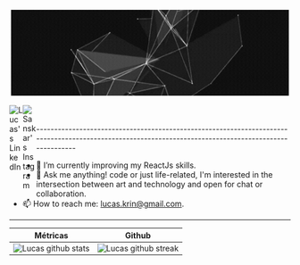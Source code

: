 
<p align="center">
  <img src="https://github.com/LucasSousaReis/LucasSousaReis/blob/main/ezgif.com-gif-maker%20(1).gif?raw=true"  width="500px"/>
</p>
<a href="https://www.linkedin.com/in/lucas-sousa-reis-3a33961a2/">
  <img align="left" alt="Lucas's LinkedIn" width="24px" src="https://img.icons8.com/nolan/96/linkedin.png" />
</a>
<a href="https://codepen.io/lucassousareis">
  <img align="left" alt="Sanskar's Instagram" width="24px" src="https://img.icons8.com/ios/50/000000/codepen.png"/>
</a>
<br>
</br>
-------------------------------------------------------------------------------------------------------------------------------------------------------

<!--  👨🏽‍💻  I’m currently working as a mobile software developer at <a href = "http://socialdistribuidora.com.br/br/">Social Distribuidora</a>. -->
- 🌱  I’m currently improving my ReactJs skills. 
- 💬  Ask me anything! code or just life-related, I'm interested in the intersection between art and technology and open for chat or collaboration.
- 📫  How to reach me: lucas.krin@gmail.com.



---------------------------------------------------------------------------------------------------------------------------------------------

| **Métricas**      | **Github** |
| ----------- | ----------- |
| ![Lucas github stats](https://github-readme-stats.vercel.app/api?username=LucasSousaReis&show_icons=true&theme=graywhite&count_private=true&include_all_commits=true)      | ![Lucas github streak](https://github-readme-streak-stats.herokuapp.com/?user=LucasSousaReis&theme=graywhite&include_all_commits=true&count_private=true)       |




